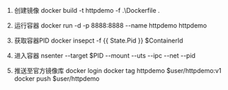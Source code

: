 1. 创建镜像
docker build -t httpdemo -f .\Dockerfile .

2. 运行容器
docker run -d -p 8888:8888 --name httpdemo httpdemo

3. 获取容器PID
docker insepct -f {{ State.Pid }} $ContainerId

4. 进入容器
nsenter --target $PID --mount --uts --ipc --net --pid

5. 推送至官方镜像库
docker login
docker tag httpdemo $user/httpdemo:v1
docker push $user/httpdemo
